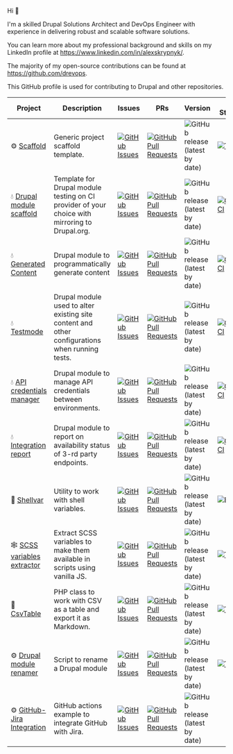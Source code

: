 Hi 👋

I'm a skilled Drupal Solutions Architect and DevOps Engineer with experience in delivering robust and scalable software solutions.

You can learn more about my professional background and skills on my LinkedIn profile at https://www.linkedin.com/in/alexskrypnyk/.

The majority of my open-source contributions can be found at https://github.com/drevops. 

This GitHub profile is used for contributing to Drupal and other repositories.

| Project                                                                                   | Description                                                                                              | Issues                                                                                                                                                                          | PRs                                                                                                                                                                                      | Version                                                                                                                      | CI Status                                                                                                                                                                      |
|-------------------------------------------------------------------------------------------|----------------------------------------------------------------------------------------------------------|---------------------------------------------------------------------------------------------------------------------------------------------------------------------------------|------------------------------------------------------------------------------------------------------------------------------------------------------------------------------------------|------------------------------------------------------------------------------------------------------------------------------|--------------------------------------------------------------------------------------------------------------------------------------------------------------------------------|
| ⚙️ [Scaffold](https://github.com/AlexSkrypnyk/scaffold)                                   | Generic project scaffold template.                                                                       | [![GitHub Issues](https://img.shields.io/github/issues/AlexSkrypnyk/scaffold.svg?label=%20)](https://github.com/AlexSkrypnyk/scaffold/issues)                                   | [![GitHub Pull Requests](https://img.shields.io/github/issues-pr/AlexSkrypnyk/scaffold.svg?label=%20)](https://github.com/AlexSkrypnyk/scaffold/pulls)                                   | ![GitHub release (latest by date)](https://img.shields.io/github/v/release/AlexSkrypnyk/scaffold?label=%20)                  | [![Tests](https://github.com/AlexSkrypnyk/scaffold/actions/workflows/test-php.yml/badge.svg?label=%20)](https://github.com/AlexSkrypnyk/scaffold/actions/workflows/test-php.yml)      |
| 💧 [Drupal module scaffold](https://github.com/AlexSkrypnyk/drupal_circleci)   | Template for Drupal module testing on CI provider of your choice with mirroring to Drupal.org. | [![GitHub Issues](https://img.shields.io/github/issues/AlexSkrypnyk/drupal_module_scaffold.svg?label=%20)](https://github.com/AlexSkrypnyk/drupal_module_scaffold/issues)                     | [![GitHub Pull Requests](https://img.shields.io/github/issues-pr/AlexSkrypnyk/drupal_module_scaffold.svg?label=%20)](https://github.com/AlexSkrypnyk/drupal_module_scaffold/pulls)                     | ![GitHub release (latest by date)](https://img.shields.io/github/v/release/AlexSkrypnyk/drupal_circleci?label=%20)           | [![CircleCI](https://circleci.com/gh/AlexSkrypnyk/drupal_module_scaffold.svg?style=shield)](https://circleci.com/gh/AlexSkrypnyk/drupal_module_scaffold)                                     |
| 💧 [Generated Content](https://github.com/AlexSkrypnyk/generated_content)                 | Drupal module to programmatically generate content                                                       | [![GitHub Issues](https://img.shields.io/github/issues/AlexSkrypnyk/generated_content.svg?label=%20)](https://github.com/AlexSkrypnyk/generated_content/issues)                 | [![GitHub Pull Requests](https://img.shields.io/github/issues-pr/AlexSkrypnyk/generated_content.svg?label=%20)](https://github.com/AlexSkrypnyk/generated_content/pulls)                 | ![GitHub release (latest by date)](https://img.shields.io/github/v/release/AlexSkrypnyk/generated_content?label=%20)         | [![CircleCI](https://circleci.com/gh/AlexSkrypnyk/generated_content.svg?style=shield)](https://circleci.com/gh/AlexSkrypnyk/generated_content)                                 |
| 💧 [Testmode](https://github.com/AlexSkrypnyk/testmode)                                   | Drupal module used to alter existing site content and other configurations when running tests.           | [![GitHub Issues](https://img.shields.io/github/issues/AlexSkrypnyk/testmode.svg?label=%20)](https://github.com/AlexSkrypnyk/testmode/issues)                                   | [![GitHub Pull Requests](https://img.shields.io/github/issues-pr/AlexSkrypnyk/testmode.svg?label=%20)](https://github.com/AlexSkrypnyk/testmode/pulls)                                   | ![GitHub release (latest by date)](https://img.shields.io/github/v/release/AlexSkrypnyk/testmode?label=%20)                  | [![CircleCI](https://circleci.com/gh/AlexSkrypnyk/testmode.svg?style=shield)](https://circleci.com/gh/AlexSkrypnyk/testmode)                                                   |
| 💧 [API credentials manager](https://github.com/AlexSkrypnyk/acm)                         | Drupal module to manage API credentials between environments.                                            | [![GitHub Issues](https://img.shields.io/github/issues/AlexSkrypnyk/acm.svg?label=%20)](https://github.com/AlexSkrypnyk/acm/issues)                                             | [![GitHub Pull Requests](https://img.shields.io/github/issues-pr/AlexSkrypnyk/acm.svg?label=%20)](https://github.com/AlexSkrypnyk/acm/pulls)                                             | ![GitHub release (latest by date)](https://img.shields.io/github/v/release/AlexSkrypnyk/acm?label=%20)                       | [![CircleCI](https://circleci.com/gh/AlexSkrypnyk/acm.svg?style=shield)](https://circleci.com/gh/AlexSkrypnyk/acm)                                                             |
| 💧 [Integration report](https://github.com/AlexSkrypnyk/integration_report)               | Drupal module to report on availability status of 3-rd party endpoints.                                  | [![GitHub Issues](https://img.shields.io/github/issues/AlexSkrypnyk/integration_report.svg?label=%20)](https://github.com/AlexSkrypnyk/integration_report/issues)               | [![GitHub Pull Requests](https://img.shields.io/github/issues-pr/AlexSkrypnyk/integration_report.svg?label=%20)](https://github.com/AlexSkrypnyk/integration_report/pulls)               | ![GitHub release (latest by date)](https://img.shields.io/github/v/release/AlexSkrypnyk/integration_report?label=%20)        | [![CircleCI](https://circleci.com/gh/AlexSkrypnyk/integration_report.svg?style=shield)](https://circleci.com/gh/AlexSkrypnyk/integration_report)                               |
| 🐘 [Shellvar](https://github.com/AlexSkrypnyk/shellvar) | Utility to work with shell variables.                                 | [![GitHub Issues](https://img.shields.io/github/issues/AlexSkrypnyk/shellvar.svg?label=%20)](https://github.com/AlexSkrypnyk/shellvar/issues) | [![GitHub Pull Requests](https://img.shields.io/github/issues-pr/AlexSkrypnyk/shellvar.svg?label=%20)](https://github.com/AlexSkrypnyk/shellvar/pulls) | ![GitHub release (latest by date)](https://img.shields.io/github/v/release/AlexSkrypnyk/shellvar?label=%20) | ![Build](https://github.com/AlexSkrypnyk/shellvar/actions/workflows/test-php.yml/badge.svg)                                                                       |                        |
| 🕸️ [SCSS variables extractor](https://github.com/AlexSkrypnyk/scss-variables-extractor)  | Extract SCSS variables to make them available in scripts using vanilla JS.                               | [![GitHub Issues](https://img.shields.io/github/issues/AlexSkrypnyk/scss-variables-extractor.svg?label=%20)](https://github.com/AlexSkrypnyk/scss-variables-extractor/issues)   | [![GitHub Pull Requests](https://img.shields.io/github/issues-pr/AlexSkrypnyk/scss-variables-extractor.svg?label=%20)](https://github.com/AlexSkrypnyk/scss-variables-extractor/pulls)   | ![GitHub release (latest by date)](https://img.shields.io/github/v/release/AlexSkrypnyk/scss-variables-extractor?label=%20)  | [![Test](https://github.com/AlexSkrypnyk/scss-variables-extractor/actions/workflows/test.yml/badge.svg)](https://github.com/AlexSkrypnyk/scss-variables-extractor/actions/workflows/test.yml)  |
| 🐘 [CsvTable](https://github.com/AlexSkrypnyk/CsvTable)                                   | PHP class to work with CSV as a table and export it as Markdown.                                         | [![GitHub Issues](https://img.shields.io/github/issues/AlexSkrypnyk/CsvTable.svg?label=%20)](https://github.com/AlexSkrypnyk/CsvTable/issues)                                   | [![GitHub Pull Requests](https://img.shields.io/github/issues-pr/AlexSkrypnyk/CsvTable.svg?label=%20)](https://github.com/AlexSkrypnyk/CsvTable/pulls)                                   | ![GitHub release (latest by date)](https://img.shields.io/github/v/release/AlexSkrypnyk/CsvTable?label=%20)                  | [![Tests](https://github.com/AlexSkrypnyk/CsvTable/actions/workflows/test-php.yml/badge.svg?label=%20)](https://github.com/AlexSkrypnyk/CsvTable/actions/workflows/test-php.yml)      |
| ⚙️ [Drupal module renamer](https://github.com/AlexSkrypnyk/drupal-module-renamer)         | Script to rename a Drupal module                                                                         | [![GitHub Issues](https://img.shields.io/github/issues/AlexSkrypnyk/drupal-module-renamer.svg?label=%20)](https://github.com/AlexSkrypnyk/drupal-module-renamer/issues)         | [![GitHub Pull Requests](https://img.shields.io/github/issues-pr/AlexSkrypnyk/drupal-module-renamer.svg?label=%20)](https://github.com/AlexSkrypnyk/drupal-module-renamer/pulls)         | ![GitHub release (latest by date)](https://img.shields.io/github/v/release/AlexSkrypnyk/drupal-module-renamer?label=%20)     | [![Test](https://github.com/drevops/drupal-module-renamer/actions/workflows/test.yml/badge.svg)](https://github.com/drevops/drupal-module-renamer/actions/workflows/test.yml) |
| ⚙️ [GitHub-Jira Integration](https://github.com/AlexSkrypnyk/github-jira-integration)         | GitHub actions example to integrate GitHub with Jira.                                                                         | [![GitHub Issues](https://img.shields.io/github/issues/AlexSkrypnyk/github-jira-integration.svg?label=%20)](https://github.com/AlexSkrypnyk/github-jira-integration/issues)         | [![GitHub Pull Requests](https://img.shields.io/github/issues-pr/AlexSkrypnyk/github-jira-integration.svg?label=%20)](https://github.com/AlexSkrypnyk/github-jira-integration/pulls)         | ![GitHub release (latest by date)](https://img.shields.io/github/v/release/AlexSkrypnyk/github-jira-integration?label=%20)     |   |
